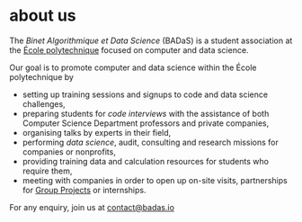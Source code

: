 # about us

The *Binet Algorithmique et Data Science* (BADaS) is a student association at the [École polytechnique](https://polytechnique.edu/) focused on computer and data science.

Our goal is to promote computer and data science within the École polytechnique by

* setting up training sessions and signups to code and data science challenges,
* preparing students for *code interviews* with the assistance of both Computer Science Department professors and private companies,
* organising talks by experts in their field,
* performing *data science*, audit, consulting and research missions for companies or nonprofits,
* providing training data and calculation resources for students who require them,
* meeting with companies in order to open up on-site visits, partnerships for [Group Projects](https://www.polytechnique.edu/en/project-based-learning) or internships.


For any enquiry, join us at [contact@badas.io](mailto:contact@badas.io)

